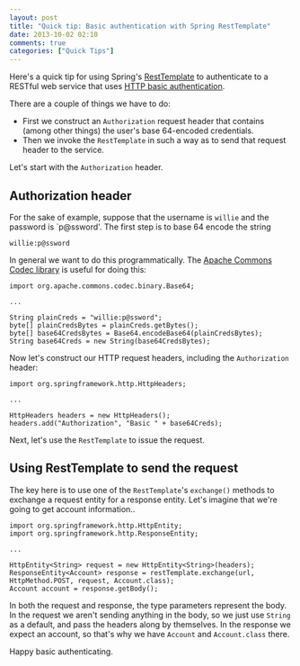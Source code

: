 ```yaml
---
layout: post
title: "Quick tip: Basic authentication with Spring RestTemplate"
date: 2013-10-02 02:10
comments: true
categories: ["Quick Tips"]
---
```

Here's a quick tip for using Spring's [RestTemplate](http://docs.spring.io/spring/docs/3.2.x/javadoc-api/org/springframework/web/client/RestTemplate.html) to authenticate to a RESTful web service that uses [HTTP basic authentication](http://en.wikipedia.org/wiki/Basic_access_authentication).

There are a couple of things we have to do:

* First we construct an `Authorization` request header that contains (among other things) the user's base 64-encoded credentials.
* Then we invoke the `RestTemplate` in such a way as to send that request header to the service.

Let's start with the `Authorization` header.

Authorization header
--------------------

For the sake of example, suppose that the username is `willie` and the password is `p@ssword'. The first step is to base 64 encode the string

    willie:p@ssword

In general we want to do this programmatically. The [Apache Commons Codec library](http://commons.apache.org/proper/commons-codec/) is useful for doing this:

    import org.apache.commons.codec.binary.Base64;
    
    ...
    
    String plainCreds = "willie:p@ssword";
    byte[] plainCredsBytes = plainCreds.getBytes();
    byte[] base64CredsBytes = Base64.encodeBase64(plainCredsBytes);
    String base64Creds = new String(base64CredsBytes);

Now let's construct our HTTP request headers, including the `Authorization` header:

    import org.springframework.http.HttpHeaders;
    
    ...
    
    HttpHeaders headers = new HttpHeaders();
    headers.add("Authorization", "Basic " + base64Creds);

Next, let's use the `RestTemplate` to issue the request.

Using RestTemplate to send the request
--------------------------------------

The key here is to use one of the `RestTemplate`'s `exchange()` methods to exchange a request entity for a response entity. Let's imagine that we're going to get account information..

    import org.springframework.http.HttpEntity;
    import org.springframework.http.ResponseEntity;
    
    ...
    
    HttpEntity<String> request = new HttpEntity<String>(headers);
    ResponseEntity<Account> response = restTemplate.exchange(url, HttpMethod.POST, request, Account.class);
    Account account = response.getBody();

In both the request and response, the type parameters represent the body. In the request we aren't sending anything in the body, so we just use `String` as a default, and pass the headers along by themselves. In the response we expect an account, so that's why we have `Account` and `Account.class` there.

Happy basic authenticating.
